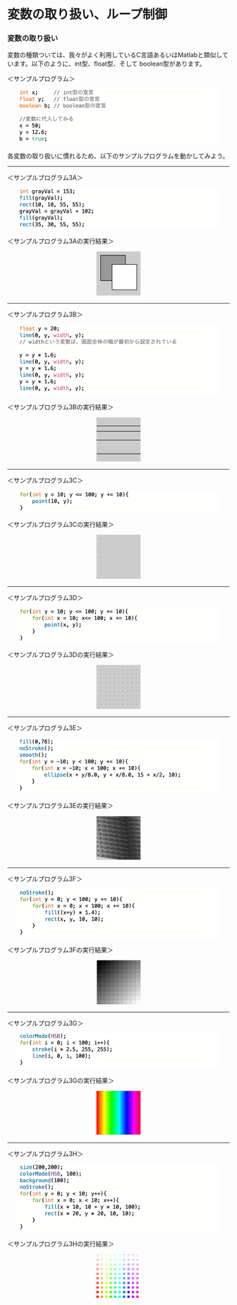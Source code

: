 # 変数の取り扱い、ループ制御

### 変数の取り扱い

変数の種類ついては、我々がよく利用しているC言語あるいはMatlabと類似しています。以下のように、int型、float型、そして boolean型があります。


＜サンプルプログラム＞
<div align="center">
  <img src="./sample3.png" width="458" height="124">
</div>





各変数の取り扱いに慣れるため、以下のサンプルプログラムを動かしてみよう。



---

＜サンプルプログラム3A＞
<div align="center">
  <img src="./sample3a.png" width="458" height="93">
</div>


＜サンプルプログラム3Aの実行結果＞
<div align="center">
  <img src="./sample3a_r.png" width="100" height="100">
</div>




---

＜サンプルプログラム3B＞
<div align="center">
  <img src="./sample3b.png" width="458" height="159">
</div>


＜サンプルプログラム3Bの実行結果＞
<div align="center">
  <img src="./sample3b_r.png" width="100" height="100">
</div>




---

＜サンプルプログラム3C＞
<div align="center">
  <img src="./sample3c.png" width="458" height="49">
</div>


＜サンプルプログラム3Cの実行結果＞
<div align="center">
  <img src="./sample3c_r.png" width="100" height="100">
</div>




---

＜サンプルプログラム3D＞
<div align="center">
  <img src="./sample3d.png" width="458" height="78">
</div>


＜サンプルプログラム3Dの実行結果＞
<div align="center">
  <img src="./sample3d_r.png" width="100" height="100">
</div>




---

＜サンプルプログラム3E＞
<div align="center">
  <img src="./sample3e.png" width="458" height="125">
</div>


＜サンプルプログラム3Eの実行結果＞
<div align="center">
  <img src="./sample3e_r.png" width="100" height="100">
</div>




---

＜サンプルプログラム3F＞
<div align="center">
  <img src="./sample3f.png" width="458" height="110">
</div>


＜サンプルプログラム3Fの実行結果＞
<div align="center">
  <img src="./sample3f_r.png" width="100" height="100">
</div>




---

＜サンプルプログラム3G＞
<div align="center">
  <img src="./sample3g.png" width="458" height="79">
</div>


＜サンプルプログラム3Gの実行結果＞
<div align="center">
  <img src="./sample3g_r.png" width="100" height="100">
</div>




---

＜サンプルプログラム3H＞
<div align="center">
  <img src="./sample3h.png" width="458" height="153">
</div>


＜サンプルプログラム3Hの実行結果＞
<div align="center">
  <img src="./sample3h_r.png" width="100" height="100">
</div>



